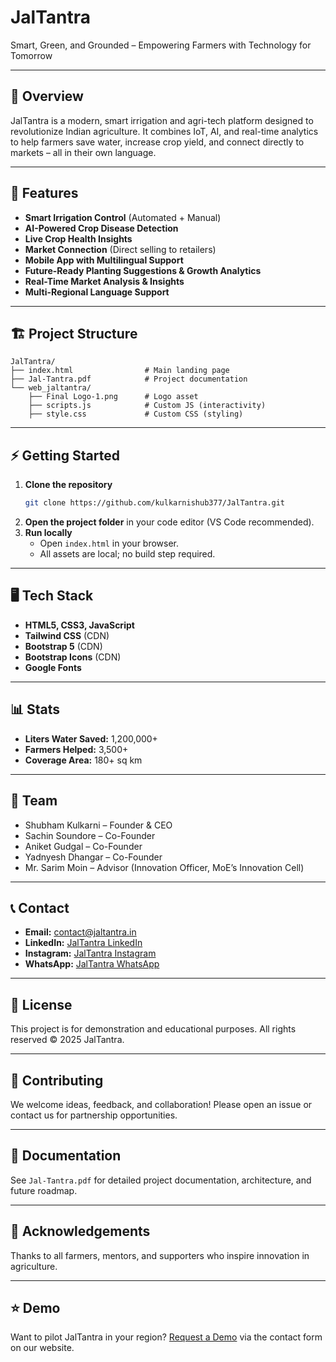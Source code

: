 # JalTantra

Smart, Green, and Grounded – Empowering Farmers with Technology for Tomorrow

---

## 🚀 Overview
JalTantra is a modern, smart irrigation and agri-tech platform designed to revolutionize Indian agriculture. It combines IoT, AI, and real-time analytics to help farmers save water, increase crop yield, and connect directly to markets – all in their own language.

---

## 🌟 Features
- **Smart Irrigation Control** (Automated + Manual)
- **AI-Powered Crop Disease Detection**
- **Live Crop Health Insights**
- **Market Connection** (Direct selling to retailers)
- **Mobile App with Multilingual Support**
- **Future-Ready Planting Suggestions & Growth Analytics**
- **Real-Time Market Analysis & Insights**
- **Multi-Regional Language Support**

---

## 🏗️ Project Structure
```
JalTantra/
├── index.html                # Main landing page
├── Jal-Tantra.pdf            # Project documentation
└── web_jaltantra/
    ├── Final Logo-1.png      # Logo asset
    ├── scripts.js            # Custom JS (interactivity)
    ├── style.css             # Custom CSS (styling)
```

---

## ⚡ Getting Started
1. **Clone the repository**
   ```sh
   git clone https://github.com/kulkarnishub377/JalTantra.git
   ```
2. **Open the project folder** in your code editor (VS Code recommended).
3. **Run locally**
   - Open `index.html` in your browser.
   - All assets are local; no build step required.

---

## 🖥️ Tech Stack
- **HTML5, CSS3, JavaScript**
- **Tailwind CSS** (CDN)
- **Bootstrap 5** (CDN)
- **Bootstrap Icons** (CDN)
- **Google Fonts**

---

## 📊 Stats
- **Liters Water Saved:** 1,200,000+
- **Farmers Helped:** 3,500+
- **Coverage Area:** 180+ sq km

---

## 👥 Team
- Shubham Kulkarni – Founder & CEO
- Sachin Soundore – Co-Founder
- Aniket Gudgal – Co-Founder
- Yadnyesh Dhangar – Co-Founder
- Mr. Sarim Moin – Advisor (Innovation Officer, MoE’s Innovation Cell)

---

## 📞 Contact
- **Email:** [contact@jaltantra.in](mailto:contact@jaltantra.in)
- **LinkedIn:** [JalTantra LinkedIn](#)
- **Instagram:** [JalTantra Instagram](#)
- **WhatsApp:** [JalTantra WhatsApp](#)

---

## 📄 License
This project is for demonstration and educational purposes. All rights reserved © 2025 JalTantra.

---

## 🌱 Contributing
We welcome ideas, feedback, and collaboration! Please open an issue or contact us for partnership opportunities.

---

## 📝 Documentation
See `Jal-Tantra.pdf` for detailed project documentation, architecture, and future roadmap.

---

## 🙏 Acknowledgements
Thanks to all farmers, mentors, and supporters who inspire innovation in agriculture.

---

## ⭐ Demo
Want to pilot JalTantra in your region? [Request a Demo](#contact) via the contact form on our website.

